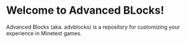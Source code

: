 # Welcome to Advanced BLocks!
Advanced Blocks (aka. advblocks) is a repository for customizing your experience in Minetest games.
